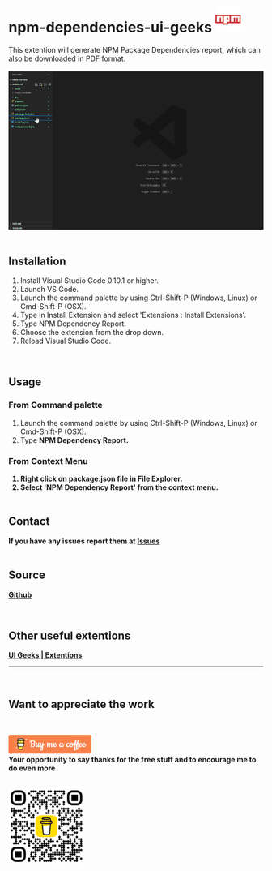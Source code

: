 # npm-dependencies-ui-geeks <img src="images/readme/npm.png" alt="NPM icon">

This extention will generate NPM Package Dependencies report, which can also be downloaded in PDF format.
<br/><br/>
<img src="images/readme/demo.gif" alt="demo of the extension">
<br/><br/>

## Installation

1. Install Visual Studio Code 0.10.1 or higher.
2. Launch VS Code.
3. Launch the command palette by using Ctrl-Shift-P (Windows, Linux) or Cmd-Shift-P (OSX).
4. Type in Install Extension and select 'Extensions : Install Extensions'.
5. Type NPM Dependency Report.
6. Choose the extension from the drop down.
7. Reload Visual Studio Code.

<br/>

## Usage

### From Command palette

1.  Launch the command palette by using Ctrl-Shift-P (Windows, Linux) or Cmd-Shift-P (OSX).
2.  Type <b>NPM Dependency Report<b>.

### From Context Menu

1.  Right click on <b>package.json</b> file in File Explorer.
2.  Select 'NPM Dependency Report' from the context menu.
    <br/><br/>

## Contact

If you have any issues report them at <a href='https://github.com/skumar-mca/ui-geeks-ext-package-dep/issues'>Issues</a>
<br/><br/>

## Source

<a href='https://github.com/skumar-mca/ui-geeks-ext-package-dep'>Github</a>

<br/>

## Other useful extentions

<a href='https://ui-geeks.in/#/vscode-extensions' target='_blank'>UI Geeks | Extentions</a>
<br/>

<hr>
<br/>

## Want to appreciate the work

<br/>

<a href="https://bmc.link/skumarmca2010"><img src="images/readme/buy-me-a-coffee.png" alt="buy me a coffee" /></a>
<br/> Your opportunity to say thanks for the free stuff and to encourage me to do even more<br/><br/>

<img src="images/readme/npm-package-dep-qr.png" alt="buy me coffee" height="150px">
